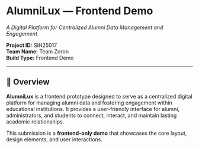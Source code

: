# AlumniLux — Frontend Demo  
*A Digital Platform for Centralized Alumni Data Management and Engagement*

**Project ID:** SIH25017  
**Team Name:** Team Zoron  
**Build Type:** Frontend Demo  

---

## 🧩 Overview

**AlumniLux** is a frontend prototype designed to serve as a centralized digital platform for managing alumni data and fostering engagement within educational institutions. It provides a user-friendly interface for alumni, administrators, and students to connect, interact, and maintain lasting academic relationships.

This submission is a **frontend-only demo** that showcases the core layout, design elements, and user interactions.